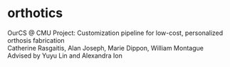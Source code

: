 # orthotics
OurCS @ CMU Project: Customization pipeline for low-cost, personalized orthosis fabrication <br/>
Catherine Rasgaitis, Alan Joseph, Marie Dippon, William Montague <br/>
Advised by Yuyu Lin and Alexandra Ion
